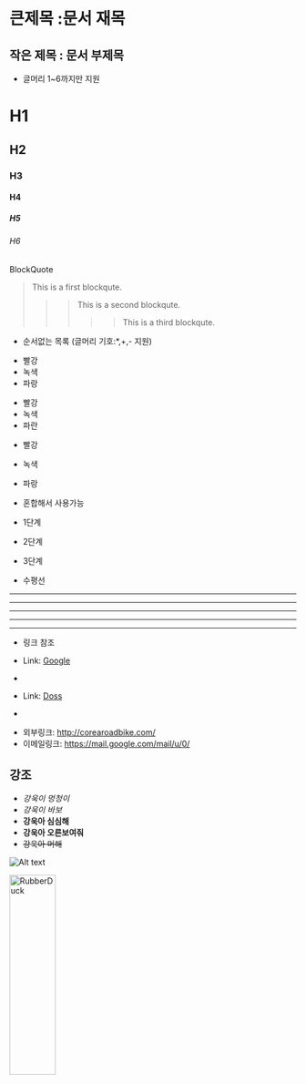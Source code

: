 큰제목 :문서 재목
=================

작은 제목 : 문서 부제목
-----------------------

- 글머리 1~6까지만 지원
# H1
## H2
### H3
#### H4
##### H5
###### H6

BlockQuote
> This is a first blockqute.
> >	> This is a second blockqute.
> >	>	>	> This is a third blockqute.

- 순서없는 목록 (글머리 기호:*,+,- 지원)
* 빨강
 * 녹색
  * 파랑
  
+ 빨강
 + 녹색
  + 파란  

- 빨강
 - 녹색
  - 파랑

- 혼합해서 사용가능
* 1단계
 - 2단계
  + 3단계

- 수평선 
* * *
***
*****
- - -
----------------------------

- 링크 참조
- Link: [Google][googlelink]

- [googlelink]: https://google.com "Go google"


- Link: [Doss][Dosslink]
- [Dosslink]: http://corearoadbike.com/ "Doss"



* 외부링크: <http://corearoadbike.com/>
* 이메일링크: <https://mail.google.com/mail/u/0/>



## 강조
- *강욱이 멍청이*
- _강욱이 바보_
- **강욱아 심심해**
- __강욱아 오른보여줘__
- ~~강욱아 머해~~

![Alt text](https://postfiles.pstatic.net/MjAyMTA2MTBfMTYy/MDAxNjIzMzA3MTU0ODQ4.CJNbPgBfOr4FIkG3vQ7lr4YFA7bHX9Vy8rjVsCTUgjsg.SucOuNzg6OQRYNd_uMAAz8p96ibr1NJIzuaeWYqcWuIg.JPEG.cgj3119/KakaoTalk_20210610_153817976.jpg?type=w773)


<img src="(https://postfiles.pstatic.net/MjAyMTA2MTBfMTYy/MDAxNjIzMzA3MTU0ODQ4.CJNbPgBfOr4FIkG3vQ7lr4YFA7bHX9Vy8rjVsCTUgjsg.SucOuNzg6OQRYNd_uMAAz8p96ibr1NJIzuaeWYqcWuIg.JPEG.cgj3119/KakaoTalk_20210610_153817976.jpg?type=w773)" width="40%" height="30%" title="px(픽셀) 크기 설정" alt="RubberDuck"></img>
